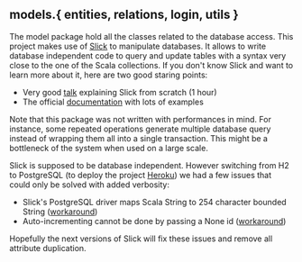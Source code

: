 models.{ entities, relations, login, utils }
---------------------------------------------------

The model package hold all the classes related to the database access. This
project makes use of [Slick][6] to manipulate databases. It allows to write
database independent code to query and update tables with a syntax very close
to the one of the Scala collections. If you don't know Slick and want to learn
more about it, here are two good staring points:
- Very good [talk][1] explaining Slick from scratch (1 hour)
- The official [documentation][2] with lots of examples

Note that this package was not written with performances in mind. For
instance, some repeated operations generate multiple database query instead of
wrapping them all into a single transaction. This might be a bottleneck of the
system when used on a large scale.

Slick is supposed to be database independent. However switching from H2 to
PostgreSQL (to deploy the project [Heroku][3]) we had a few issues that could
only be solved with added verbosity:
- Slick's PostgreSQL driver maps Scala String to 254 character bounded String
  ([workaround][4])
- Auto-incrementing cannot be done by passing a None id ([workaround][5])

Hopefully the next versions of Slick will fix these issues and remove all
attribute duplication.

[1]: https://www.youtube.com/watch?v=mJ_mnEwZMR0
[2]: http://slick.typesafe.com/doc/1.0.1/gettingstarted.html
[3]: https://www.heroku.com/
[4]: https://groups.google.com/forum/#!topic/scalaquery/6OgrKS8PrKE
[5]: http://stackoverflow.com/questions/13199198/using-auto-incrementing-fields-with-postgresql-and-slick
[6]: http://slick.typesafe.com/
